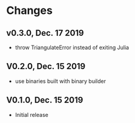 # Changes
  
## v0.3.0, Dec. 17 2019
- throw TriangulateError instead of exiting Julia
## V0.2.0, Dec. 15 2019
- use binaries built with binary builder
## V0.1.0, Dec. 15 2019
- Initial release
